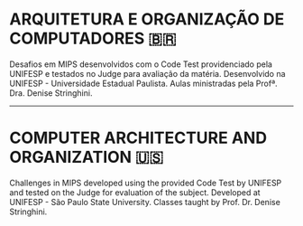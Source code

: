 # ARQUITETURA E ORGANIZAÇÃO DE COMPUTADORES 🇧🇷  

Desafios em MIPS desenvolvidos com o Code Test providenciado pela UNIFESP e testados no Judge para avaliação da matéria.
Desenvolvido na UNIFESP - Universidade Estadual Paulista.
Aulas ministradas pela Profª. Dra. Denise Stringhini. 

------------------------------------------------

# COMPUTER ARCHITECTURE AND ORGANIZATION 🇺🇸

Challenges in MIPS developed using the provided Code Test by UNIFESP and tested on the Judge for evaluation of the subject.
Developed at UNIFESP - São Paulo State University.
Classes taught by Prof. Dr. Denise Stringhini.
